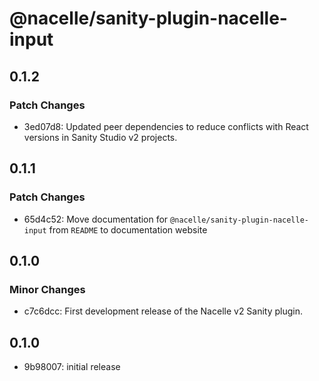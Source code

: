 # @nacelle/sanity-plugin-nacelle-input

## 0.1.2

### Patch Changes

- 3ed07d8: Updated peer dependencies to reduce conflicts with React versions in Sanity Studio v2 projects.

## 0.1.1

### Patch Changes

- 65d4c52: Move documentation for `@nacelle/sanity-plugin-nacelle-input` from `README` to documentation website

## 0.1.0

### Minor Changes

- c7c6dcc: First development release of the Nacelle v2 Sanity plugin.

## 0.1.0

- 9b98007: initial release
